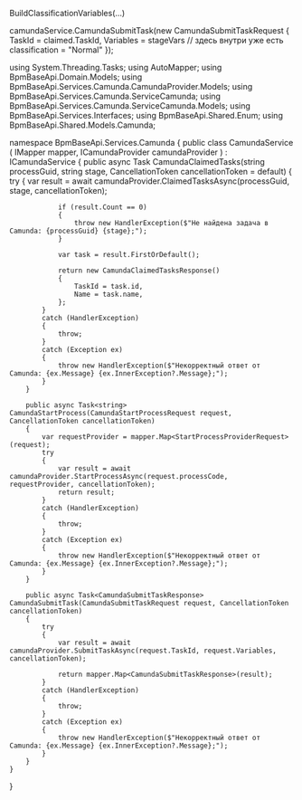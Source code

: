 
BuildClassificationVariables(...)


camundaService.CamundaSubmitTask(new CamundaSubmitTaskRequest {
    TaskId = claimed.TaskId,
    Variables = stageVars   // здесь внутри уже есть classification = "Normal"
});


using System.Threading.Tasks;
using AutoMapper;
using BpmBaseApi.Domain.Models;
using BpmBaseApi.Services.Camunda.CamundaProvider.Models;
using BpmBaseApi.Services.Camunda.ServiceCamunda;
using BpmBaseApi.Services.Camunda.ServiceCamunda.Models;
using BpmBaseApi.Services.Interfaces;
using BpmBaseApi.Shared.Enum;
using BpmBaseApi.Shared.Models.Camunda;

namespace BpmBaseApi.Services.Camunda
{
    public class CamundaService
        (
        IMapper mapper,
        ICamundaProvider camundaProvider
        ) : ICamundaService
    {
        public async Task<CamundaClaimedTasksResponse> CamundaClaimedTasks(string processGuid, string stage, CancellationToken cancellationToken = default)
        {
            try
            {
                var result = await camundaProvider.ClaimedTasksAsync(processGuid, stage, cancellationToken);

                if (result.Count == 0)
                {
                    throw new HandlerException($"Не найдена задача в Camunda: {processGuid} {stage};");
                }

                var task = result.FirstOrDefault();
                
                return new CamundaClaimedTasksResponse()
                {
                    TaskId = task.id,
                    Name = task.name,
                };
            }
            catch (HandlerException)
            {
                throw;
            }
            catch (Exception ex)
            {
                throw new HandlerException($"Некорректный ответ от Camunda: {ex.Message} {ex.InnerException?.Message};");
            }
        }

        public async Task<string> CamundaStartProcess(CamundaStartProcessRequest request, CancellationToken cancellationToken)
        {
            var requestProvider = mapper.Map<StartProcessProviderRequest>(request);
            try
            {
                var result = await camundaProvider.StartProcessAsync(request.processCode, requestProvider, cancellationToken);
                return result;
            }
            catch (HandlerException)
            {
                throw;
            }
            catch (Exception ex)
            {
                throw new HandlerException($"Некорректный ответ от Camunda: {ex.Message} {ex.InnerException?.Message};");
            }
        }

        public async Task<CamundaSubmitTaskResponse> CamundaSubmitTask(CamundaSubmitTaskRequest request, CancellationToken cancellationToken)
        {
            try
            {
                var result = await camundaProvider.SubmitTaskAsync(request.TaskId, request.Variables, cancellationToken);

                return mapper.Map<CamundaSubmitTaskResponse>(result);
            }
            catch (HandlerException)
            {
                throw;
            }
            catch (Exception ex)
            {
                throw new HandlerException($"Некорректный ответ от Camunda: {ex.Message} {ex.InnerException?.Message};");
            }
        }
    }
}

